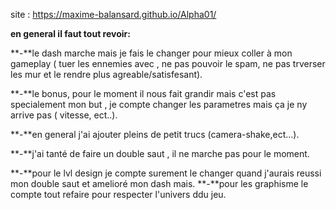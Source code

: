 

site : https://maxime-balansard.github.io/Alpha01/


**en general il faut tout revoir:**

**-**le dash marche mais je fais le changer pour mieux coller à mon gameplay ( tuer les ennemies avec , ne pas pouvoir le spam, ne pas trverser les mur et le  rendre plus agreable/satisfesant).

**-**le bonus, pour le moment il nous fait grandir mais c'est pas specialement mon but , je compte changer les parametres mais ça je ny arrive pas ( vitesse, ect..).

**-**en general j'ai ajouter pleins de petit trucs (camera-shake,ect...).

**-**j'ai tanté de faire un double saut , il ne marche pas pour le moment.

**-**pour le lvl design je compte surement le changer quand j'aurais reussi mon double saut et amelioré mon dash mais.
**-**pour les graphisme le compte tout refaire pour respecter l'univers ddu jeu.










